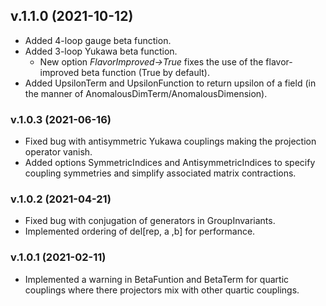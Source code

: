 ## v.1.1.0 (2021-10-12)
- Added 4-loop gauge beta function.
- Added 3-loop Yukawa beta function.
	- New option *FlavorImproved->True* fixes the use of the flavor-improved beta function (True by default).   
- Added UpsilonTerm and UpsilonFunction to return upsilon of a field (in the manner of AnomalousDimTerm/AnomalousDimension).

### v.1.0.3 (2021-06-16)
- Fixed bug with antisymmetric Yukawa couplings making the projection operator vanish.
- Added options SymmetricIndices and AntisymmetricIndices to specify coupling symmetries and simplify associated matrix contractions.

### v.1.0.2 (2021-04-21)
- Fixed bug with conjugation of generators in GroupInvariants.
- Implemented ordering of del[rep, a ,b] for performance.

### v.1.0.1 (2021-02-11)
- Implemented a warning in BetaFuntion and BetaTerm for quartic couplings where there projectors mix with other quartic couplings.
